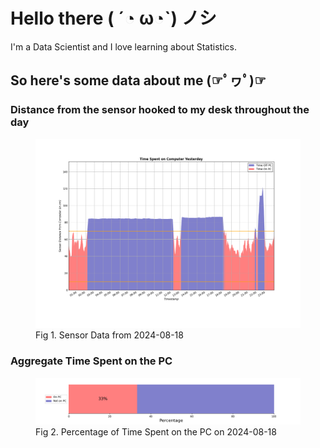 
# Hello there ( ´◔ ω◔`) ノシ

I'm a Data Scientist and I love learning about Statistics.

## So here's some data about me (☞ﾟヮﾟ)☞


### Distance from the sensor hooked to my desk throughout the day
<figure>
  <picture>
    <source media="(prefers-color-scheme: dark)" srcset="Pi/readme/graphs/lineplot/dark-plot-2024-08-18.png">
    <source media="(prefers-color-scheme: light)" srcset="Pi/readme/graphs/lineplot/light-plot-2024-08-18.png">
    <img alt="Shows a black logo in light color mode and a white one in dark color mode." src="Pi/readme/graphs/lineplot/light-plot-2024-08-18.png">
  </picture>
  <figcaption>Fig 1. Sensor Data from 2024-08-18</figcaption>
</figure>



### Aggregate Time Spent on the PC
<figure>
  <picture>
    <source media="(prefers-color-scheme: dark)" srcset="Pi/readme/graphs/barplot/dark-plot-2024-08-18.png">
    <source media="(prefers-color-scheme: light)" srcset="Pi/readme/graphs/barplot/light-plot-2024-08-18.png">
    <img alt="Shows a black logo in light color mode and a white one in dark color mode." src="Pi/readme/graphs/barplot/light-plot-2024-08-18.png">
  </picture>
  <figcaption>Fig 2. Percentage of Time Spent on the PC on 2024-08-18</figcaption>
</figure>
